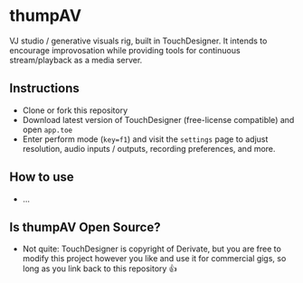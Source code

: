 # thumpAV

VJ studio / generative visuals rig, built in TouchDesigner. It intends to encourage improvosation while providing tools for continuous stream/playback as a media server.

## Instructions
- Clone or fork this repository
- Download latest version of TouchDesigner (free-license compatible) and open `app.toe`
- Enter perform mode (`key=f1`) and visit the `settings` page to adjust resolution, audio inputs / outputs, recording preferences, and more.

## How to use
- ...

## Is thumpAV Open Source?
- Not quite: TouchDesigner is copyright of Derivate, but you are free to modify this project however you like and use it for commercial gigs, so long as you link back to this repository :+1: